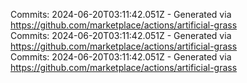 Commits: 2024-06-20T03:11:42.051Z - Generated via https://github.com/marketplace/actions/artificial-grass
<br>
Commits: 2024-06-20T03:11:42.051Z - Generated via https://github.com/marketplace/actions/artificial-grass
<br>
Commits: 2024-06-20T03:11:42.051Z - Generated via https://github.com/marketplace/actions/artificial-grass
<br>
